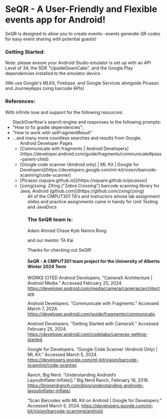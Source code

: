 
# SeQR - A User-Friendly and Flexible events app for Android!

SeQR is designed to allow you to create events--events generate QR codes for easy event sharing with potential guests!

### Getting Started:

Note: please ensure your Android Studio emulator is set up with an API Level of 34, the SDK "UpsideDownCake", and the Google Play dependencies installed to the emulator device.

(We use Google's MLKit, Firebase, and Google Services alongside Picasso and JourneyApps zxing barcode APIs) 

### References:

With infinite love and support for the following resources:
<UL>StackOverflow's search engine and responses to the following prompts:
<li>"How to fix gradle dependencies";
<li>"How to work with setFragmentResult"
<li>...and many more countless searches and results from Google.

<UL>Android Developer Pages
<li>[Communicate with fragments | Android Developers](https://developer.android.com/guide/fragments/communicate#pass-parent-child)
<li>[Google code scanner (Android only) | ML Kit | Google for Developers](https://developers.google.com/ml-kit/vision/barcode-scanning/code-scanner)
<li>[Picasso (square.github.io)](https://square.github.io/picasso/)
<li>[zxing/zxing: ZXing ("Zebra Crossing") barcode scanning library for Java, Android (github.com)](https://github.com/zxing/zxing)

<UL>All of the CMPUT301 TA's and Instructors whose lab assignment slides and practice assignments came in handy for Unit Testing and JavaDocs

### The SeQR team is:
Adam
Ahmed
Chase
Kyle
Namra
Rong

and our mentor TA Kai

Thanks for checking out SeQR!

#### SeQR - A CMPUT301 team project for the University of Alberta Winter 2024 Term

WORKS CITED
Android Developers. “CameraX Architecture | Android Media.” Accessed February 25, 2024. https://developer.android.com/media/camera/camerax/architecture.

Android Developers. “Communicate with Fragments.” Accessed March 7, 2024. https://developer.android.com/guide/fragments/communicate.

Android Developers. “Getting Started with CameraX.” Accessed February 25, 2024. https://developer.android.com/codelabs/camerax-getting-started.

Google for Developers. “Google Code Scanner (Android Only) | ML Kit.” Accessed March 5, 2024. https://developers.google.com/ml-kit/vision/barcode-scanning/code-scanner.

Ranch, Big Nerd. “Understanding Android’s LayoutInflater.Inflate().” Big Nerd Ranch, February 16, 2016. https://bignerdranch.com/blog/understanding-androids-layoutinflater-inflate/.

“Scan Barcodes with ML Kit on Android | Google for Developers.” Accessed March 5, 2024. https://developers.google.com/ml-kit/vision/barcode-scanning/android.

